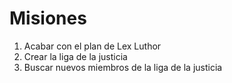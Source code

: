# Misiones

1. Acabar con el plan de Lex Luthor
2. Crear la liga de la justicia
3. Buscar nuevos miembros de la liga de la justicia

